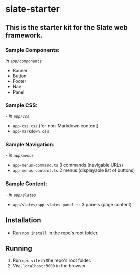 # slate-starter

## This is the starter kit for the Slate web framework.

### Sample Components:

_in `app/components`_

- Banner
- Button
- Footer
- Nav
- Panel

### Sample CSS:

_- in `app/css`_

- `app-css.css` (for non-Markdown content)
- `app-markdown.css`

### Sample Navigation:

_- in `app/menus`_

- `app-menus-command.ts` 3 commands (navigable URLs)
- `app-menus-content.ts` 2 menus (displayable list of buttons)

### Sample Content:

_- in `app/slates`_

- `app/slates/app-slates-panel.ts` 3 panels (page content)

## Installation

- Run `npm install` in the repo's root folder.

## Running

1. Run `npx vite` in the repo's root folder.
1. Visit `localhost:3000` in the browser.
